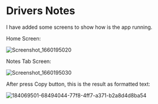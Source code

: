 # Drivers Notes

I have added some screens to show how is the app running.

Home Screen:

![Screenshot_1660195020](https://user-images.githubusercontent.com/5804314/184069869-db9107af-a5b3-4d3a-8e83-ced69307f594.png)


Notes Tab Screen:

![Screenshot_1660195030](https://user-images.githubusercontent.com/5804314/184069849-23720b9e-8f0a-4ebd-a92d-1dd595ff997d.png)



After press Copy button, this is the result as formatted text:


![184069501-68494044-77f8-4ff7-a371-b2a8d4d8ba54](https://user-images.githubusercontent.com/5804314/184069861-5bc0116b-17f8-46ce-a124-fbd85913857b.png)
